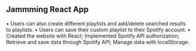 ## Jammming React App
•	Users can also create different playlists and add/delete searched results to playlists. 
•	 Users can save their custom playlist to their Spotify account.
•	Created the website with React; Implemented Spotify API authorization; Retrieve and save data through Spotify API; Manage data with localStorage.
